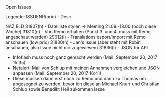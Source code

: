 Open Issues

Legende: ISSUENR(prio) - Desc

NAZ ELD
31807(h) - Dateiliste stylen -> Meeting 21.09.-13.00 (noch diese Woche)
31810(n) - Von Remo erhalten (Punkt 3. und 4. muss mit Remo angeschaut werden)
29012(l) - Translations esport/import mit Remo anschauen (low prio)
31830(h) - Jan's Issue (aber steht mit Robin anschauen, also Issue nicht mir zugewiesen)
31836(l) - JSON für API
  - Infoflash muss noch ganz gemacht werden (Mail: September 20, 2017 15:35)
  - Netalert: Mail von Schlup mit meinen Annahmen vergleichen und JSON anpassen (Mail: September 20, 2017 16:41)
  - Diese müssen dann erst noch zu Remo und dann zu Thomas um abgesegnet zu werden, bevor ich diese an Michael Knurr und Christian Schlup sowie Benedikt Heil zukommen lasse
